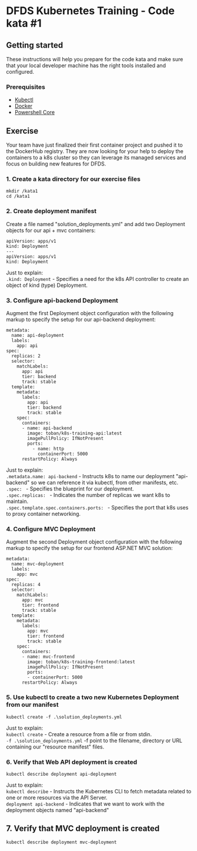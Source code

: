 DFDS Kubernetes Training - Code kata #1
======================================

## Getting started

These instructions will help you prepare for the code kata and make sure that your local developer machine has the right tools installed and configured.

### Prerequisites

* [Kubectl](https://kubernetes.io/docs/tasks/tools/install-kubectl/)
* [Docker](https://www.docker.com/products/docker-desktop)
* [Powershell Core](https://docs.microsoft.com/en-us/powershell/scripting/install/installing-powershell?view=powershell-6)

## Exercise

Your team have just finalized their first container project and pushed it to the DockerHub registry. They are now looking for your help to deploy the containers to a k8s cluster so they can leverage its managed services and focus on building new features for DFDS.


### 1. Create a kata directory for our exercise files
`mkdir /kata1`<br/>
`cd /kata1`

### 2. Create deployment manifest
Create a file named "solution_deployments.yml" and add two Deployment objects for our api + mvc containers:

```
apiVersion: apps/v1
kind: Deployment
---
apiVersion: apps/v1
kind: Deployment
```

Just to explain: <br/>
`.kind: Deployment` - Specifies a need for the k8s API controller to create an object of kind (type) Deployment. <br/>

### 3. Configure api-backend Deployment
Augment the first Deployment object configuration with the following markup to specify the setup for our api-backend deployment:

```
metadata:
  name: api-deployment
  labels:
    app: api
spec:
  replicas: 2
  selector:
    matchLabels:
      app: api
      tier: backend
      track: stable
  template:
    metadata:
      labels:
        app: api
        tier: backend
        track: stable
    spec:
      containers:
      - name: api-backend
        image: toban/k8s-training-api:latest
        imagePullPolicy: IfNotPresent
        ports:
          - name: http
            containerPort: 5000
      restartPolicy: Always
```

Just to explain: <br/>
`.metadata.name: api-backend` - Instructs k8s to name our deployment "api-backend" so we can reference it via kubectl, from other manifests, etc. <br/>
`.spec: ` - Specifies the blueprint for our deployment. <br/>
`.spec.replicas: ` - Indicates the number of replicas we want k8s to maintain. <br/>
`.spec.template.spec.containers.ports: ` - Specifies the port that k8s uses to proxy container networking.<br/>

### 4. Configure MVC Deployment
Augment the second Deployment object configuration with the following markup to specify the setup for our frontend ASP.NET MVC solution:

```
metadata:
  name: mvc-deployment
  labels:
    app: mvc
spec:
  replicas: 4
  selector:
    matchLabels:
      app: mvc
      tier: frontend
      track: stable
  template:
    metadata:
      labels:
        app: mvc
        tier: frontend
        track: stable
    spec:
      containers:
      - name: mvc-frontend
        image: toban/k8s-training-frontend:latest
        imagePullPolicy: IfNotPresent
        ports:
        - containerPort: 5000
      restartPolicy: Always
```

### 5. Use kubectl to create a two new Kubernetes Deployment from our manifest
`kubectl create -f .\solution_deployments.yml`

Just to explain: <br/>
`kubectl create` - Create a resource from a file or from stdin. <br/>
`-f .\solution_deployments.yml` -f point to the filename, directory or URL containing our "resource manifest" files.

### 6. Verify that Web API deployment is created
`kubectl describe deployment api-deployment`

Just to explain: <br/>
`kubectl describe` - Instructs the Kubernetes CLI to fetch metadata related to one or more resources via the API Server. <br/>
`deployment api-backend` - Indicates that we want to work with the deployment objects named "api-backend"

## 7. Verify that MVC deployment is created
`kubectl describe deployment mvc-deployment`